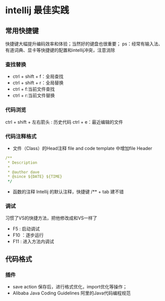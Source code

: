 # intellij 最佳实践

## 常用快捷键

快捷键大幅提升编码效率和体验；当然好的键盘也很重要；
ps：经常有输入法、有道词典、显卡等快捷键的配置和intellij冲突，注意消除

### 查找替换

- ctrl + shift + f：全局查找
- ctrl + shift + r：全局替换
- ctrl + f:当前文件查找
- ctrl + r:当前文件替换

### 代码浏览
ctrl + shift + 左右箭头 : 历史代码
ctrl + e：最近编辑的文件

### 代码注释格式

- 文件（Class）的Head注释 file and code template 中增加file Header

````yaml
/**
 * Description
 * 
 * @author dave
 * @since ${DATE} ${TIME}
 */

````

- 函数的注释 Intellij 的默认注释，快捷键 /** + tab 建不错

### 调试
习惯了VS的快捷方法，把他修改成和VS一样了
- F5 : 启动调试
- F10 ：逐步运行
- F11 : 进入方法内调试



## 代码格式

### 插件

- save action 保存后，进行格式优化，import优化等操作；
- Alibaba Java Coding Guidelines 阿里的Java代码编程规范







